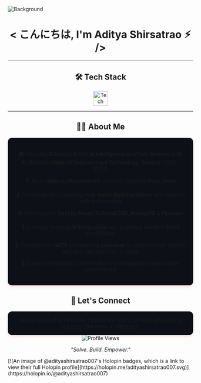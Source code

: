 ![Background](https://github-production-user-asset-6210df.s3.amazonaws.com/99045557/338309312-18b4c261-0a1f-46ed-ac3d-8a9ca36f8f97.gif?X-Amz-Algorithm=AWS4-HMAC-SHA256&X-Amz-Credential=AKIAVCODYLSA53PQK4ZA%2F20250626%2Fus-east-1%2Fs3%2Faws4_request&X-Amz-Date=20250626T153417Z&X-Amz-Expires=300&X-Amz-Signature=ec375dff538fcc3e7d7c10a959b18e6b3f13552a1cedce12769f71d9310e80a2&X-Amz-SignedHeaders=host)
<h1 align="center">< こんにちは, I'm Aditya Shirsatrao ⚡︎ /></h1>

---

<div align="center">
  <h2>🛠️ Tech Stack</h2>
  <p>
    <img src="https://skillicons.dev/icons?i=javascript,react,redux,nodejs,express,mongodb,html,css,tailwind,bootstrap,python,mysql,appwrite,github" height="40" alt="Tech Stack Icons"/>
  </p>
</div>

---
<div align="center">
  <h2>🧑‍💻 About Me</h2>
  <div style="background: #0D1117; padding: 20px; border-radius: 10px; box-shadow: 0 4px 8px rgba(255, 107, 107, 0.2); max-width: 800px; margin: 0 auto;">
    <ul style="list-style-type: none; padding-left: 0;">
      <li style="margin-bottom: 15px;">🎓 Pursuing <b>B.Tech in Artificial Intelligence and Data Science</b> at <b>N. K. Orchid College of Engineering & Technology, Solapur</b> (2023–2027)</li>
      <li style="margin-bottom: 15px;">🌏 From <b>Solapur, Maharashtra</b>, currently based in <b>Pune, India</b></li>
      <li style="margin-bottom: 15px;">🚀 Passionate about building <b>real-world digital solutions</b> with modern web technologies</li>
      <li style="margin-bottom: 15px;">🛠️ Working with <b>Next.js, React, Tailwind CSS, MongoDB</b> & <b>Firebase</b></li>
      <li style="margin-bottom: 15px;">🌱 Currently learning <b>AI integrations</b> and exploring <b>GenAI + Web3</b> possibilities</li>
      <li style="margin-bottom: 15px;">🗾 Preparing for <b>GATE</b> and learning <b>Japanese</b> to pursue higher studies and tech opportunities in Japan</li>
      <li style="margin-bottom: 15px;">🤝 Open to internships, collaborations, and impactful open-source contributions</li>
    </ul>
  </div>
</div>

<div align="center">
  <h2>💬 Let's Connect</h2>
  <p style="background: #0D1117; padding: 15px; border-radius: 10px; box-shadow: 0 4px 8px rgba(255, 107, 107, 0.2); max-width: 800px; margin: 0 auto;">
    Always excited to innovate, collaborate, and grow through building solutions that make a difference.
  </p>
  <img src="https://komarev.com/ghpvc/?username=adityashirsatrao007&label=Profile%20views&color=FF6B6B&style=flat" alt="Profile Views" />
</div>

<div align="center">
  <p><i>"Solve. Build. Empower."</i></p>
</div>
[![An image of @adityashirsatrao007's Holopin badges, which is a link to view their full Holopin profile](https://holopin.me/adityashirsatrao007.svg)](https://holopin.io/@adityashirsatrao007)
